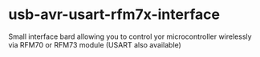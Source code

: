 usb-avr-usart-rfm7x-interface
=============================

Small interface bard allowing you to control yor microcontroller wirelessly via RFM70 or RFM73 module (USART also available)
